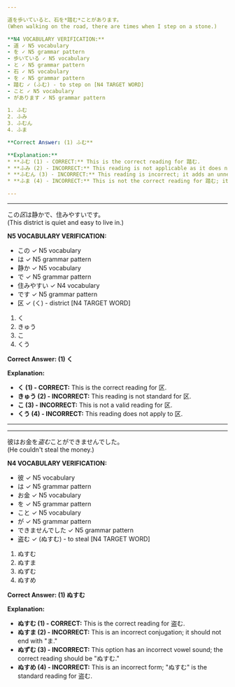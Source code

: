 ```yaml
---

道を歩いていると、石を*踏む*ことがあります。  
(When walking on the road, there are times when I step on a stone.)

**N4 VOCABULARY VERIFICATION:**
- 道 ✓ N5 vocabulary
- を ✓ N5 grammar pattern  
- 歩いている ✓ N5 vocabulary
- と ✓ N5 grammar pattern
- 石 ✓ N5 vocabulary
- を ✓ N5 grammar pattern
- 踏む ✓ (ふむ) - to step on [N4 TARGET WORD]
- こと ✓ N5 vocabulary
- があります ✓ N5 grammar pattern

1. ふむ  
2. ふみ  
3. ふむん  
4. ふま

**Correct Answer: (1) ふむ**

**Explanation:**
* **ふむ (1) - CORRECT:** This is the correct reading for 踏む.
* **ふみ (2) - INCORRECT:** This reading is not applicable as it does not match the kanji's reading.
* **ふむん (3) - INCORRECT:** This reading is incorrect; it adds an unnecessary sound.
* **ふま (4) - INCORRECT:** This is not the correct reading for 踏む; it is incomplete. 

---
```


---

この*区*は静かで、住みやすいです。  
(This district is quiet and easy to live in.)

**N5 VOCABULARY VERIFICATION:**
- この ✓ N5 vocabulary  
- は ✓ N5 grammar pattern  
- 静か ✓ N5 vocabulary  
- で ✓ N5 grammar pattern  
- 住みやすい ✓ N4 vocabulary  
- です ✓ N5 grammar pattern  
- 区 ✓ (く) - district [N4 TARGET WORD]  

1. く
2. きゅう
3. こ
4. くう

**Correct Answer: (1) く**

**Explanation:**
* **く (1) - CORRECT:** This is the correct reading for 区.
* **きゅう (2) - INCORRECT:** This reading is not standard for 区.
* **こ (3) - INCORRECT:** This is not a valid reading for 区.
* **くう (4) - INCORRECT:** This reading does not apply to 区.

---

---

彼はお金を*盗む*ことができませんでした。  
(He couldn't steal the money.)

**N4 VOCABULARY VERIFICATION:**
- 彼 ✓ N5 vocabulary
- は ✓ N5 grammar pattern  
- お金 ✓ N5 vocabulary
- を ✓ N5 grammar pattern
- こと ✓ N5 vocabulary
- が ✓ N5 grammar pattern
- できませんでした ✓ N5 grammar pattern
- 盗む ✓ (ぬすむ) - to steal [N4 TARGET WORD]

1. ぬすむ  
2. ぬすま  
3. ぬずむ  
4. ぬすめ  

**Correct Answer: (1) ぬすむ**

**Explanation:**
* **ぬすむ (1) - CORRECT:** This is the correct reading for 盗む.
* **ぬすま (2) - INCORRECT:** This is an incorrect conjugation; it should not end with "ま."
* **ぬずむ (3) - INCORRECT:** This option has an incorrect vowel sound; the correct reading should be "ぬすむ."
* **ぬすめ (4) - INCORRECT:** This is an incorrect form; "ぬすむ" is the standard reading for 盗む.